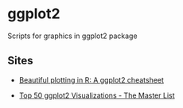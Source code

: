 # ggplot2
Scripts for graphics in ggplot2 package

## Sites
- [Beautiful plotting in R: A ggplot2 cheatsheet](http://zevross.com/blog/2014/08/04/beautiful-plotting-in-r-a-ggplot2-cheatsheet-3/)

- [Top 50 ggplot2 Visualizations - The Master List ](http://r-statistics.co/Top50-Ggplot2-Visualizations-MasterList-R-Code.html)
